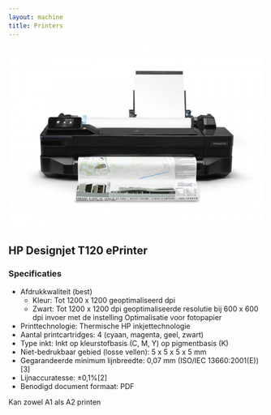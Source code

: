```yaml
---
layout: machine
title: Printers
---
```


![](img/hp_t120.jpg)

## HP Designjet T120 ePrinter

### Specificaties

- Afdrukkwaliteit (best)
	- Kleur: Tot 1200 x 1200 geoptimaliseerd dpi
	- Zwart: Tot 1200 x 1200 dpi geoptimaliseerde resolutie bij 600 x 600 dpi invoer met de instelling Optimalisatie voor fotopapier
- Printtechnologie: Thermische HP inkjettechnologie
- Aantal printcartridges: 4 (cyaan, magenta, geel, zwart)
- Type inkt: Inkt op kleurstofbasis (C, M, Y) op pigmentbasis (K)
- Niet-bedrukbaar gebied (losse vellen): 5 x 5 x 5 x 5 mm
- Gegarandeerde minimum lijnbreedte: 0,07 mm (ISO/IEC 13660:2001(E))[3]
- Lijnaccuratesse: ±0,1%[2]
- Benodigd document formaat: PDF

Kan zowel A1 als A2 printen